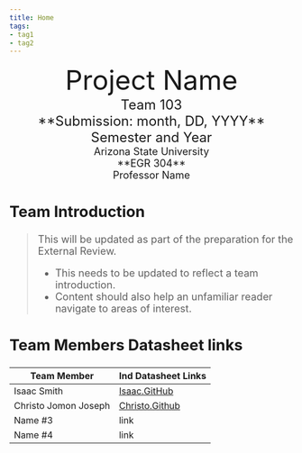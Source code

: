 ```yaml
---
title: Home
tags:
- tag1
- tag2
---
```

<center>
<font size="8">Project Name<br>
<font size="5">Team 103<br>
**Submission: month, DD, YYYY**<br>
Semester and Year<br>
<font size="4">Arizona State University<br>
**EGR 304**<br>
Professor Name<br>
  

</center>

## Team Introduction
> This will be updated as part of the preparation for the External Review.<br>
>    * This needs to be updated to reflect a team introduction.<br>
>    * Content should also help an unfamiliar reader navigate to areas of interest.


## Team Members Datasheet links

| **Team Member**        |**Ind Datasheet Links** |
| ---------------------- | -----------------------|
| Isaac Smith            | [Isaac.GitHub](isrysm52.github.io) |
| Christo Jomon Joseph   | [Christo.Github](https://chvisto.github.io/) |
| Name #3                | link |
| Name #4                | link |
